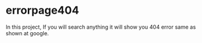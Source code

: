 # errorpage404

In this project, If you will search anything it will show you 404 error same as shown at google.
